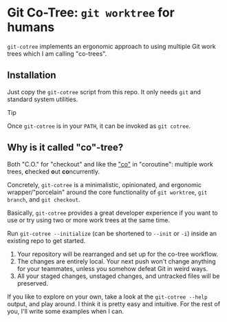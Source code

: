 # Git Co-Tree: `git worktree` for humans

`git-cotree` implements an ergonomic approach to
using multiple Git work trees which I am calling
"co-trees".


## Installation

Just copy the `git-cotree` script from this repo.
It only needs `git` and standard system utilities.

> [!TIP]
> Once `git-cotree` is in your `PATH`,
> it can be invoked as `git cotree`.


## Why is it called "co"-tree?

Both "C.O." for "checkout" and like the
["co"](https://en.wiktionary.org/wiki/co-#English)
in "coroutine": multiple work trees,
**c**hecked **o**ut **co**ncurrently.


Concretely, `git-cotree` is a minimalistic,
opinionated, and ergonomic wrapper/"porcelain"
around the core functionality of `git worktree`,
`git branch`, and `git checkout`.

Basically, `git-cotree` provides a great developer
experience if you want to use or try using two or
more work trees at the same time.

Run `git-cotree --initialize` (can be
shortened to `--init` or `-i`) inside
an existing repo to get started.

1. Your repository will be rearranged and
   set up for the co-tree workflow.
2. The changes are entirely local. Your next push
   won't change anything for your teammates,
   unless you somehow defeat Git in weird ways.
3. All your staged changes, unstaged changes,
   and untracked files will be preserved.

If you like to explore on your own, take a look at
the `git-cotree --help` output, and play around.
I think it is pretty easy and intuitive. For the
rest of you, I'll write some examples when I can.
